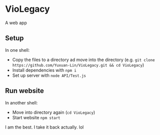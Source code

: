 # VioLegacy

A web app

## Setup

In one shell:
- Copy the files to a directory ad move into the directory (e.g. `git clone https://github.com/Yuxuan-Lin/VioLegacy.git && cd VioLegacy`)
- Install dependencies with `npm i`
- Set up server with `node API/Test.js`

## Run website

In another shell:
- Move into directory again (`cd VioLegacy`)
- Start website `npm start`

I am the best.
I take it back actually. lol